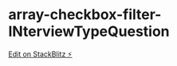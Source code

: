 # array-checkbox-filter-INterviewTypeQuestion

[Edit on StackBlitz ⚡️](https://stackblitz.com/edit/react-v3ztjb)